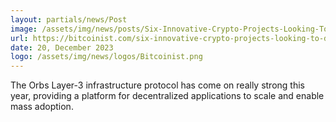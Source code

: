 ```yaml
---
layout: partials/news/Post
image: /assets/img/news/posts/Six-Innovative-Crypto-Projects-Looking-To-Drive-Mass-Adoption-In-2024.jpg
url: https://bitcoinist.com/six-innovative-crypto-projects-looking-to-drive-mass-adoption-in-2024/
date: 20, December 2023
logo: /assets/img/news/logos/Bitcoinist.png
---
```


The Orbs Layer-3 infrastructure protocol has come on really strong this year, providing a platform for decentralized applications to scale and enable mass adoption.
